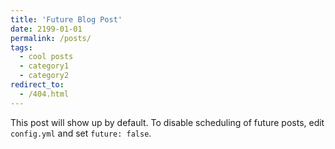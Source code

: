 ```yaml
---
title: 'Future Blog Post'
date: 2199-01-01
permalink: /posts/
tags:
  - cool posts
  - category1
  - category2
redirect_to:
  - /404.html
---
```


This post will show up by default. To disable scheduling of future posts, edit `config.yml` and set `future: false`. 
